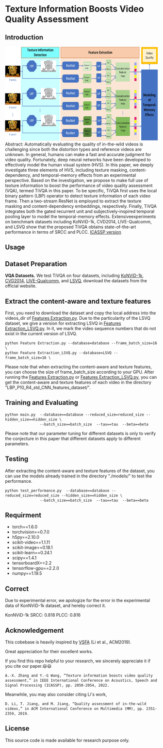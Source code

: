 Texture Information Boosts Video Quality Assessment
===
Introduction
---

<img src="https://github.com/GZHU-DVL/TiVQA/blob/main/Framework.jpg" width="650" height="310" /><br/>
Abstract: Automatically evaluating the quality of in-the-wild videos is challenging since both the distortion types and reference videos are unknown. In general, humans can make a fast and accurate judgment for video quality. Fortunately, deep neural networks have been developed to effectively model the human visual system (HVS). In this paper, we deeply investigate three elements of HVS, including texture masking, content-dependency, and temporal-memory effects from an experimental perspective. Based on the investigation, we propose to make full use of texture information to boost the performance of video quality assessment (VQA), termed TiVQA in this paper. To be specific, TiVQA first uses the local binary pattern (LBP) operator to detect texture information of each video frame. Then a two-stream ResNet is employed to extract the texture masking and content-dependency embeddings, respectively. Finally, TiVQA integrates both the gated recurrent unit and subjectively-inspired temporal pooling layer to model the temporal-memory effects. Extensiveexperiments on benchmark datasets including KoNViD-1k, CVD2014, LIVE-Qualcomm, and LSVQ show that the proposed TiVQA obtains state-of-the-art performance in terms of SRCC and PLCC. [ICASSP version](https://ieeexplore.ieee.org/stamp/stamp.jsp?tp=&arnumber=9747546)

Usage
---
## Dataset Preparation
**VQA Datasets.**
We test TiVQA on four datasets, including [KoNViD-1k](http://database.mmsp-kn.de/konvid-1k-database.html), [CVD2014](https://www.mv.helsinki.fi/home/msjnuuti/CVD2014/), [LIVE-Qualcomm](http://live.ece.utexas.edu/research/incaptureDatabase/index.html), and [LSVQ](https://github.com/baidut/PatchVQ), download the datasets from the official website. 

## Extract the content-aware and texture features
First, you need to download the dataset and copy the local address into the videos_dir of [Features Extraction.py](https://github.com/GZHU-DVL/TiVQA/blob/main/Features%20Extraction.py). Due to the particularity of the LSVQ dataset, we give a version for extracting LSVQ in [Features Extraction_LSVQ.py](https://github.com/GZHU-DVL/TiVQA/blob/main/Features%20Extraction_LSVQ.py). In it, we mark the video sequence numbers that do not exist in the current version of LSVQ.

```
python Feature Extraction.py --database=database --frame_batch_size=16 \
python Feature Extraction_LSVQ.py --database=LSVQ --frame_batch_size=16 \
```
Please note that when extracting the content-aware and texture features, you can choose the size of frame_batch_size according to your GPU. After running the [Features Extraction.py](https://github.com/GZHU-DVL/TiVQA/blob/main/Features%20Extraction.py) or [Features Extraction_LSVQ.py](https://github.com/GZHU-DVL/TiVQA/blob/main/Features%20Extraction_LSVQ.py), you can get the content-aware and texture features of each video in the directory "LBP_P10_R4_std_CNN_features_dataset/".

## Training and Evaluating
```
python main.py  --database==database --reduced_size=reduced_size --hidden_size==hidden_size \
                --batch_size==batch_size  --tau==tau  --beta==beta
```
Please note that our parameter tuning for different datasets is only to verify the conjecture in this paper that different datasets apply to different parameters.

## Testing
After extracting the content-aware and texture features of the dataset, you can use the models already trained in the directory "./models/" to test the performance.
```
python test_performance.py  --database==database --reduced_size=reduced_size --hidden_size==hidden_size \
                --batch_size==batch_size  --tau==tau  --beta==beta
```

## Requirment
* torch==1.6.0
* torchvision==0.7.0
* h5py==2.10.0
* scikit-video==1.1.11
* scikit-image==0.18.1
* scikit-learn==0.24.1
* scipy==1.4.1
* tensorboardX==2.2
* tensorflow-gpu==2.2.0
* numpy==1.19.5

Correct
---
Due to experimental error, we apologize for the error in the experimental data of KonNViD-1k dataset, and hereby correct it.

KonNViD-1k     SRCC: 0.818
               PLCC: 0.816
             
Acknowledgement
---
This cobebase is heavily inspired by [VSFA](https://github.com/lidq92/VSFA) (Li et al., ACM2019).

Great appreciation for their excellent works.

If you find this repo helpful to your research, we sincerely appreciate it if you cite our paper.:smiley::smiley:

```
A.-X. Zhang and Y.-G Wang, “Texture information boosts video quality assessment,” in IEEE International Conference on Acoustics, Speech and Signal Processing (ICASSP), pp. 2050-2054, 2022.
```
Meanwhile, you may also consider citing Li's work,
```
D. Li, T. Jiang, and M. Jiang, “Quality assessment of in-the-wild videos,” in ACM International Conference on Multimedia (MM), pp. 2351-2359, 2019.
```

License
---
This source code is made available for research purpose only.


